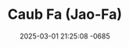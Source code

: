 ---
layout: movie-video-data
date: 2025-03-01 21:25:08 -0685
categories: movie

# Site Attributes
title: "Caub Fa (Jao-Fa)"
permalink: "/movie/Caub_Fa_(Jao-Fa)"

# Movie Attributes
synopsis: "Daim movie Jao Fab yog ib daim ua txog peb hmoob lub neej nyob teb chaws los tsuas tom qab xyoo 1975 uas peb yawg hlob tau tawm txawv teb chaws lawm peb cov hmoob raug nplog liab tsim txom nyob tsis tau muaj ib co thiaj tau mus nkaum havzoov hav tsuag ua caub fab nyob yam txom nyem kawg nkaus txog niaj hnub no hos muaj ib txhia thiaj khiav mus rau sab thaib. Daim movie no yog ib daim uas zoo saib tshaj plaws tsis tas li xwb nws tseem yog ib daim uas peb hmoob tsim nyog yuav khaws cia los yog coj mus qhia peb tej me tub me nyuam tau paub hais tias peb hmoob lub neej yav ntuj qub qab txom nyem npaum li cas. zaj yeeb yaj kiab no yog ib zaj uas tau nqes peev nyav tshaj plaws ntawm peb hmoob txhua txhua zaj movie uas dhau los. tsis tas li ntawv xwb tseem muaj thiab superstar tuaj nrog peb tsom kwm thiab yog leej twg tsis tau saib yuav khuv xim mus tag ib sim. "
producer: "Kou Thao"
director: "Pao Parapa, Pek"
writer: "Tom Or Asian Media"
video_link: "https://youtu.be/0k2rpH1iN_A?si=ArPUPcn0C43ojf34"
genre: "Historical Action"
year: "2009"
release_type: "VHS DVD"
storage: "Center for Hmong Studies"
thumbnail: "/assets/images/movie_thumbnails/Caub Fa.jpeg"
publishing_company: "Hmong Media Production"

# Sequels + Parts
base_movie: "Caub Fa (Jao-Fa)"
total_parts: 2
sequel: "Caub Fa 2 (Jao-Fa)"

# Movie Cast
cast:
- name: "Tshaj Hawj"
- name: "Ntxhais Tsab"
- name: "PajThoj"
- name: "Rianer"
- name: "Nalee"
---